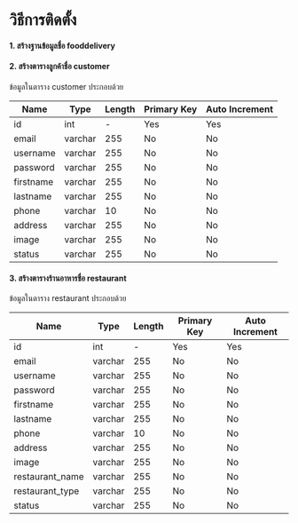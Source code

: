 # วิธีการติดตั้ง
#### 1. สร้างฐานข้อมูลชื่อ fooddelivery
#### 2. สร้างตารางลูกค้าชื่อ customer
ข้อมูลในตาราง customer ประกอบด้วย

| Name | Type | Length | Primary Key | Auto Increment |
| --- | --- | --- | --- | --- |
| id | int | - | Yes | Yes |
| email | varchar | 255 | No | No |
| username | varchar | 255 | No | No |
| password | varchar | 255 | No | No |
| firstname | varchar | 255 | No | No |
| lastname | varchar | 255 | No | No |
| phone | varchar | 10 | No | No |
| address | varchar | 255 | No | No |
| image | varchar | 255 | No | No |
| status | varchar | 255 | No | No |

#### 3. สร้างตารางร้านอาหารชื่อ restaurant
ข้อมูลในตาราง restaurant ประกอบด้วย

| Name | Type | Length | Primary Key | Auto Increment |
| --- | --- | --- | --- | --- |
| id | int | - | Yes | Yes |
| email | varchar | 255 | No | No |
| username | varchar | 255 | No | No |
| password | varchar | 255 | No | No |
| firstname | varchar | 255 | No | No |
| lastname | varchar | 255 | No | No |
| phone | varchar | 10 | No | No |
| address | varchar | 255 | No | No |
| image | varchar | 255 | No | No |
| restaurant_name | varchar | 255 | No | No |
| restaurant_type | varchar | 255 | No | No |
| status | varchar | 255 | No | No |